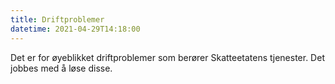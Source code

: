 ```yaml
---
title: Driftproblemer 
datetime: 2021-04-29T14:18:00
---
```

Det er for øyeblikket driftproblemer som berører Skatteetatens tjenester.  Det jobbes med å løse disse.  
 

